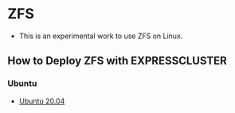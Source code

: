# ZFS
- This is an experimental work to use ZFS on Linux.

## How to Deploy ZFS with EXPRESSCLUSTER
### Ubuntu
- [Ubuntu 20.04](doc/Ubuntu2004.md)